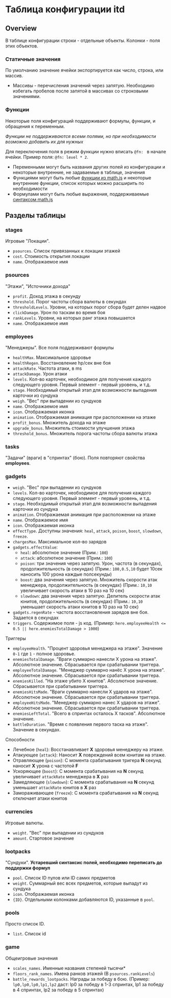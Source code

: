 # Таблица конфигурации itd
## Overview
В таблице конфигурации строки - отдельные объекты. Колонки - поля этих объектов.
### Статичные значения
По умолчанию значение ячейки экспортируется как число, строка, или массив.
- Массивы - перечисления значений через запятую. Необходимо избегать пробелов после запятой в массивах со строковыми значениями.
### Функции
Некоторые поля конфигураций поддерживают формулы, функции, и обращения к переменным. 

*Функции не поддерживаются всеми полями, но при необходимости возможно добавить их для нужных*

Для переключения поля в режим функции нужно вписать `@fn: ` в начале ячейки. 
Пример поля: `@fn: level * 2`.
- Переменными могут быть названия других полей из конфигурации и некоторые внутренние, не задаваемые в таблице, значения
- Функциями могут быть любые [функции из math.js](https://mathjs.org/docs/reference/functions.html) и некоторые внутренние функции, список которых можно расширить по необходимости
- Формулами могут быть любые выражения, поддерживаемые [синтаксом math.js](https://mathjs.org/docs/expressions/syntax.html)
## Разделы таблицы
### stages
Игровые "Локации".
- `psources`. Список привязанных к локации этажей
- `cost`. Стоимость открытия локации
- `name`. Отображаемое имя
### psources
"Этажи", "Источники дохода"
- `profit`. Доход этажа в секунду
- `threshold`. Порог частоты сбора валюты в секундах
- `thresholdLevels`. Уровни, на которых порог сбора будет делен надвое
- `clickDamage`. Урон по таскам во время боя
- `rankLevels`. Уровни, на которых ранг этажа повышается
- `name`. Отображаемое имя
### employees
"Менеджеры". Все поля поддерживают формулы
- `healthMax`. Максимальное здоровье
- `healthRegen`. Восстановление hp/сек вне боя
- `attackRate`. Частота атаки, в ms
- `attackDamage`. Урон атаки
- `levels`. Кол-во карточек, необходимое для получения каждого следующего уровня. Первый элемент - первый уровень, и т.д.
- `stage`. Необходимый открытый этап для возможности выпадения карточки из сундука
- `weigh`. "Вес" при выпадении из сундуков
- `name`. Отображаемое имя
- `icon`. Отображаемая иконка
- `animation`. Отображаемая анимация при расположении на этаже
- `profit_bonus`. Множитель дохода на этаже
- `upgrade_bonus`. Множитель стоимости улучшения этажа
- `threshold_bonus`. Множитель порога частоты сбора валюты этажа
### tasks
"Задачи" (враги) в "спринтах" (бою). Поля повторяют свойства **employees**.
### gadgets
- `weigh`. "Вес" при выпадении из сундуков
- `levels`. Кол-во карточек, необходимое для получения каждого следующего уровня. Первый элемент - первый уровень, и т.д.
- `stage`. Необходимый открытый этап для возможности выпадения карточки из сундука
- `animation`. Отображаемая анимация при расположении на этаже
- `name`. Отображаемое имя
- `icon`. Отображаемая иконка
- `effectType`. Доступны значения: `heal`, `attack`, `poison`, `boost`, `slowdown`, `freeze`.
- `chargesMax`. Максимальное кол-во зарядов
- `gadgets.effectValue`:
	- `heal`: абсолютное значение (Прим.: `100`)
	- `attack`: абсолютное значение (Прим.: `100`)
	- `poison`: три значения через запятую. Урон, частота (в секундах), продолжительность (в секундах) (Прим.: `100,0.5,10` будет 10сек наносить 100 урона каждые полсекунды)
	- `boost`: два значения через запятую. Множитель скорости атак менеджера, продолжительность (в секундах) (Прим.: `10,10` увеличивает скорость атаки в 10 раз на 10 сек)
	- `slowdown`: два значения через запятую. Делитель скорости атак юнитов, продолжительность (в секундах) (Прим.: `10,10` уменьшает скорость атаки юнитов в 10 раз на 10 сек)
- `gadgets.regenRate` - частота восстановления зарядов вне боя. Задается в секундах
- `triggers`. Содержимое поля - js код. (Пример: `here.employeeHealth <= 0.5 || here.enemiesTotalDamage > 1000`)

Триггеры

- `employeeHealth`. "Процент здоровья менеджера на этаже". Значение `0-1` где `1` - полное здоровье. 
- `enemiesTotalDamage`. "Враги суммарно нанесли X урона на этаже". Абсолютное значение. Сбрасывается при срабатывании триггера.
- `employeeTotalDamage`. "Менеджер суммарно нанёс X урона на этаже". Абсолютное значение. Сбрасывается при срабатывании триггера.
- `enemiesKilled`. "На этаже убито X юнитов". Абсолютное значение. Сбрасывается при срабатывании триггера.
- `enemiesHitsMade`. "Враги суммарно нанесли X ударов на этаже". Абсолютное значение. Сбрасывается при срабатывании триггера.
- `employeeHitsMade`. "Менеджер суммарно нанес X ударов на этаже". Абсолютное значение. Сбрасывается при срабатывании триггера.
- `enemiesLeftTotal`. "Всего в спринтах осталось X тасков". Абсолютное значение.
- `battleDuration`. "Время с появления первого таска на этаже". Значение в секундах.

Способности

- Лечебное (`heal`): Восстанавливает **X** здоровья менеджеру на этаже.
- Атакующее (`attack`): Наносит **X** повреждений всем юнитам на этаже.
- Отравляющее (`poison`): С момента срабатывания тригера **N** секунд наносит **X** урона с частотой **F**
- Ускоряющее (`boost`): С момента срабатывания на **N** секунд увеличивает  `attackRate` менеджера в **X** раз
-  Замедляющее (`slowdown`): С момента срабатывания на **N** секунд уменьшает `attackRate` юнитов в **X** раз
- Замораживающее (`freeze`): С момента срабатывания на **N** секунд отключает атаки юнитов
### currencies
Игровые валюты.
- `weight`. "Вес" при выпадении из сундуков
- `amount`. Стартовое значение
### lootpacks
"Сундуки". 
**Устаревший синтаксис полей, необходимо переписать до поддержки формул**
- `pool`. Список ID пулов или ID самих предметов
- `weight`. Суммарный вес всех предметов, которые выпадут из сундука
- `icon`. Отображаемая иконка
-  `{ID}`. Отдельными колонками добавляются ID, указанные в `pool`. 
### pools
Просто список ID.
- `list`. Список id
### game
Общеигровые значения
- `scales_names`. Именные названия степеней тысячи*
- `floors_rank_names`. Имена ранков этажей (В `psources.rankLevels`)
- `battle_rewards_lootpacks`. Награды за победу в бою. (Пример: `lp0,lp0,lp0,lp1,lp2` даст:  lp0 за победу в 1-3 спринтах, lp1 за победу в 4 спринтах, lp2 за победу в 5 спринтах)